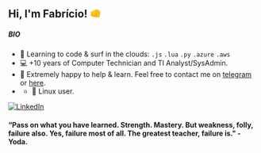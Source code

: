 
## Hi, I'm Fabrício! <img src="https://raw.githubusercontent.com/fabrjcio/fabrjcio/main/images/thumb.gif" width="22px">

##### BIO
- 🌱 Learning to code & surf in the clouds: `.js` `.lua` `.py` `.azure` `.aws`
- 💻 +10 years of Computer Technician and TI Analyst/SysAdmin.
- 🤝 Extremely happy to help & learn. Feel free to contact me on [telegram](https://telegram.me/fabrjcio) or [here](https://github.com/fabrjcio/fabrjcio/issues/1).
- - 🐧 Linux user. 

[![LinkedIn](https://img.shields.io/badge/LinkedIn-0077B5?style=for-the-badge&logo=linkedin&logoColor=white)](www.linkedin.com/in/fsousati)
<br>

#### “Pass on what you have learned. Strength. Mastery. But weakness, folly, failure also. Yes, failure most of all. The greatest teacher, failure is." - Yoda.

